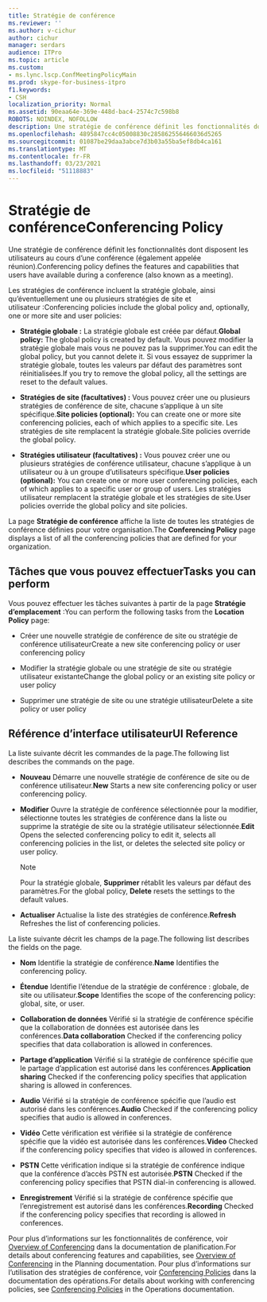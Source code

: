 ```yaml
---
title: Stratégie de conférence
ms.reviewer: ''
ms.author: v-cichur
author: cichur
manager: serdars
audience: ITPro
ms.topic: article
ms.custom:
- ms.lync.lscp.ConfMeetingPolicyMain
ms.prod: skype-for-business-itpro
f1.keywords:
- CSH
localization_priority: Normal
ms.assetid: 90eaa64e-369e-448d-bac4-2574c7c598b8
ROBOTS: NOINDEX, NOFOLLOW
description: Une stratégie de conférence définit les fonctionnalités dont disposent les utilisateurs au cours d’une conférence (également appelée réunion).
ms.openlocfilehash: 4895847cc4c05008830c285862556466036d5265
ms.sourcegitcommit: 01087be29daa3abce7d3b03a55ba5ef8db4ca161
ms.translationtype: MT
ms.contentlocale: fr-FR
ms.lasthandoff: 03/23/2021
ms.locfileid: "51118883"
---
```

# <a name="conferencing-policy"></a><span data-ttu-id="d4f8c-103">Stratégie de conférence</span><span class="sxs-lookup"><span data-stu-id="d4f8c-103">Conferencing Policy</span></span>

<span data-ttu-id="d4f8c-104">Une stratégie de conférence définit les fonctionnalités dont disposent les utilisateurs au cours d’une conférence (également appelée réunion).</span><span class="sxs-lookup"><span data-stu-id="d4f8c-104">Conferencing policy defines the features and capabilities that users have available during a conference (also known as a meeting).</span></span>

<span data-ttu-id="d4f8c-105">Les stratégies de conférence incluent la stratégie globale, ainsi qu’éventuellement une ou plusieurs stratégies de site et utilisateur :</span><span class="sxs-lookup"><span data-stu-id="d4f8c-105">Conferencing policies include the global policy and, optionally, one or more site and user policies:</span></span>

- <span data-ttu-id="d4f8c-106">**Stratégie globale :** La stratégie globale est créée par défaut.</span><span class="sxs-lookup"><span data-stu-id="d4f8c-106">**Global policy:** The global policy is created by default.</span></span> <span data-ttu-id="d4f8c-107">Vous pouvez modifier la stratégie globale mais vous ne pouvez pas la supprimer.</span><span class="sxs-lookup"><span data-stu-id="d4f8c-107">You can edit the global policy, but you cannot delete it.</span></span> <span data-ttu-id="d4f8c-108">Si vous essayez de supprimer la stratégie globale, toutes les valeurs par défaut des paramètres sont réinitialisées.</span><span class="sxs-lookup"><span data-stu-id="d4f8c-108">If you try to remove the global policy, all the settings are reset to the default values.</span></span>

- <span data-ttu-id="d4f8c-109">**Stratégies de site (facultatives) :** Vous pouvez créer une ou plusieurs stratégies de conférence de site, chacune s’applique à un site spécifique.</span><span class="sxs-lookup"><span data-stu-id="d4f8c-109">**Site policies (optional):** You can create one or more site conferencing policies, each of which applies to a specific site.</span></span> <span data-ttu-id="d4f8c-110">Les stratégies de site remplacent la stratégie globale.</span><span class="sxs-lookup"><span data-stu-id="d4f8c-110">Site policies override the global policy.</span></span>

- <span data-ttu-id="d4f8c-111">**Stratégies utilisateur (facultatives) :** Vous pouvez créer une ou plusieurs stratégies de conférence utilisateur, chacune s’applique à un utilisateur ou à un groupe d’utilisateurs spécifique.</span><span class="sxs-lookup"><span data-stu-id="d4f8c-111">**User policies (optional):** You can create one or more user conferencing policies, each of which applies to a specific user or group of users.</span></span> <span data-ttu-id="d4f8c-112">Les stratégies utilisateur remplacent la stratégie globale et les stratégies de site.</span><span class="sxs-lookup"><span data-stu-id="d4f8c-112">User policies override the global policy and site policies.</span></span>

<span data-ttu-id="d4f8c-113">La page **Stratégie de conférence** affiche la liste de toutes les stratégies de conférence définies pour votre organisation.</span><span class="sxs-lookup"><span data-stu-id="d4f8c-113">The **Conferencing Policy** page displays a list of all the conferencing policies that are defined for your organization.</span></span>

## <a name="tasks-you-can-perform"></a><span data-ttu-id="d4f8c-114">Tâches que vous pouvez effectuer</span><span class="sxs-lookup"><span data-stu-id="d4f8c-114">Tasks you can perform</span></span>

<span data-ttu-id="d4f8c-115">Vous pouvez effectuer les tâches suivantes à partir de la page **Stratégie d’emplacement** :</span><span class="sxs-lookup"><span data-stu-id="d4f8c-115">You can perform the following tasks from the **Location Policy** page:</span></span>

- <span data-ttu-id="d4f8c-116">Créer une nouvelle stratégie de conférence de site ou stratégie de conférence utilisateur</span><span class="sxs-lookup"><span data-stu-id="d4f8c-116">Create a new site conferencing policy or user conferencing policy</span></span>

- <span data-ttu-id="d4f8c-117">Modifier la stratégie globale ou une stratégie de site ou stratégie utilisateur existante</span><span class="sxs-lookup"><span data-stu-id="d4f8c-117">Change the global policy or an existing site policy or user policy</span></span>

- <span data-ttu-id="d4f8c-118">Supprimer une stratégie de site ou une stratégie utilisateur</span><span class="sxs-lookup"><span data-stu-id="d4f8c-118">Delete a site policy or user policy</span></span>

## <a name="ui-reference"></a><span data-ttu-id="d4f8c-119">Référence d’interface utilisateur</span><span class="sxs-lookup"><span data-stu-id="d4f8c-119">UI Reference</span></span>

<span data-ttu-id="d4f8c-120">La liste suivante décrit les commandes de la page.</span><span class="sxs-lookup"><span data-stu-id="d4f8c-120">The following list describes the commands on the page.</span></span>

- <span data-ttu-id="d4f8c-121">**Nouveau** Démarre une nouvelle stratégie de conférence de site ou de conférence utilisateur.</span><span class="sxs-lookup"><span data-stu-id="d4f8c-121">**New** Starts a new site conferencing policy or user conferencing policy.</span></span>

- <span data-ttu-id="d4f8c-122">**Modifier** Ouvre la stratégie de conférence sélectionnée pour la modifier, sélectionne toutes les stratégies de conférence dans la liste ou supprime la stratégie de site ou la stratégie utilisateur sélectionnée.</span><span class="sxs-lookup"><span data-stu-id="d4f8c-122">**Edit** Opens the selected conferencing policy to edit it, selects all conferencing policies in the list, or deletes the selected site policy or user policy.</span></span>

    > [!NOTE]
    > <span data-ttu-id="d4f8c-123">Pour la stratégie globale, **Supprimer** rétablit les valeurs par défaut des paramètres.</span><span class="sxs-lookup"><span data-stu-id="d4f8c-123">For the global policy, **Delete** resets the settings to the default values.</span></span>

- <span data-ttu-id="d4f8c-124">**Actualiser** Actualise la liste des stratégies de conférence.</span><span class="sxs-lookup"><span data-stu-id="d4f8c-124">**Refresh** Refreshes the list of conferencing policies.</span></span>

<span data-ttu-id="d4f8c-125">La liste suivante décrit les champs de la page.</span><span class="sxs-lookup"><span data-stu-id="d4f8c-125">The following list describes the fields on the page.</span></span>

- <span data-ttu-id="d4f8c-126">**Nom** Identifie la stratégie de conférence.</span><span class="sxs-lookup"><span data-stu-id="d4f8c-126">**Name** Identifies the conferencing policy.</span></span>

- <span data-ttu-id="d4f8c-127">**Étendue** Identifie l’étendue de la stratégie de conférence : globale, de site ou utilisateur.</span><span class="sxs-lookup"><span data-stu-id="d4f8c-127">**Scope** Identifies the scope of the conferencing policy: global, site, or user.</span></span>

- <span data-ttu-id="d4f8c-128">**Collaboration de données** Vérifié si la stratégie de conférence spécifie que la collaboration de données est autorisée dans les conférences.</span><span class="sxs-lookup"><span data-stu-id="d4f8c-128">**Data collaboration** Checked if the conferencing policy specifies that data collaboration is allowed in conferences.</span></span>

- <span data-ttu-id="d4f8c-129">**Partage d’application** Vérifié si la stratégie de conférence spécifie que le partage d’application est autorisé dans les conférences.</span><span class="sxs-lookup"><span data-stu-id="d4f8c-129">**Application sharing** Checked if the conferencing policy specifies that application sharing is allowed in conferences.</span></span>

- <span data-ttu-id="d4f8c-130">**Audio** Vérifié si la stratégie de conférence spécifie que l’audio est autorisé dans les conférences.</span><span class="sxs-lookup"><span data-stu-id="d4f8c-130">**Audio** Checked if the conferencing policy specifies that audio is allowed in conferences.</span></span>

- <span data-ttu-id="d4f8c-131">**Vidéo** Cette vérification est vérifiée si la stratégie de conférence spécifie que la vidéo est autorisée dans les conférences.</span><span class="sxs-lookup"><span data-stu-id="d4f8c-131">**Video** Checked if the conferencing policy specifies that video is allowed in conferences.</span></span>

- <span data-ttu-id="d4f8c-132">**PSTN** Cette vérification indique si la stratégie de conférence indique que la conférence d’accès PSTN est autorisée.</span><span class="sxs-lookup"><span data-stu-id="d4f8c-132">**PSTN** Checked if the conferencing policy specifies that PSTN dial-in conferencing is allowed.</span></span>

- <span data-ttu-id="d4f8c-133">**Enregistrement** Vérifié si la stratégie de conférence spécifie que l’enregistrement est autorisé dans les conférences.</span><span class="sxs-lookup"><span data-stu-id="d4f8c-133">**Recording** Checked if the conferencing policy specifies that recording is allowed in conferences.</span></span>

<span data-ttu-id="d4f8c-134">Pour plus d’informations sur les fonctionnalités de conférence, voir [Overview of Conferencing](/previous-versions/office/lync-server-2013/lync-server-2013-overview-of-conferencing) dans la documentation de planification.</span><span class="sxs-lookup"><span data-stu-id="d4f8c-134">For details about conferencing features and capabilities, see [Overview of Conferencing](/previous-versions/office/lync-server-2013/lync-server-2013-overview-of-conferencing) in the Planning documentation.</span></span> <span data-ttu-id="d4f8c-135">Pour plus d’informations sur l’utilisation des stratégies de conférence, voir [Conferencing Policies](/previous-versions/office/lync-server-2013/lync-server-2013-conferencing-policies) dans la documentation des opérations.</span><span class="sxs-lookup"><span data-stu-id="d4f8c-135">For details about working with conferencing policies, see [Conferencing Policies](/previous-versions/office/lync-server-2013/lync-server-2013-conferencing-policies) in the Operations documentation.</span></span>